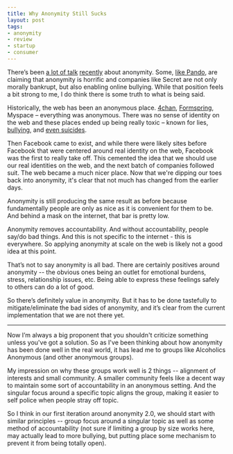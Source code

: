 ```yaml
---
title: Why Anonymity Still Sucks
layout: post
tags:
- anonymity
- review
- startup
- consumer
---
```


There’s been [a lot of talk](http://techcrunch.com/2014/03/23/secret-cyberbullying/) [recently](http://www.bustle.com/articles/34337-bullying-is-a-problem-for-all-of-us-and-the-app-secret-needs-to-do-something) about anonymity. Some, [like Pando](http://pando.com/2014/08/03/now-weve-seen-secrets-ugly-soul-will-investors-act/), are claiming that anonymity is horrific and companies like Secret are not only morally bankrupt, but also enabling online bullying. While that position feels a bit strong to me, I do think there is some truth to what is being said.

Historically, the web has been an anonymous place. [4chan](http://en.wikipedia.org/wiki/4chan#Media_attention), [Formspring](http://en.wikipedia.org/wiki/Formspring#Controversies), Myspace – everything was anonymous. There was no sense of identity on the web and these places ended up being really toxic – known for lies, [bullying](http://www.slate.com/articles/life/bulle/2010/03/how_should_facebook_and_myspace_handle_cyberbullying.html), and [even suicides](http://www.theverge.com/2013/9/17/4740902/no-good-answers-why-didnt-ask-fm-learn-from-the-formspring-suicides).

Then Facebook came to exist, and while there were likely sites before Facebook that were centered around real identity on the web, Facebook was the first to really take off. This cemented the idea that we should use our real identities on the web, and the next batch of companies followed suit. The web became a much nicer place. Now that we're dipping our toes back into anonymity, it's clear that not much has changed from the earlier days.

Anonymity is still producing the same result as before because fundamentally people are only as nice as it is convenient for them to be. And behind a mask on the internet, that bar is pretty low. 

Anonymity removes accountability. And without accountability, people say/do bad things. And this is not specific to the internet - this is everywhere. So applying anonymity at scale on the web is likely not a good idea at this point.

That’s not to say anonymity is all bad. There are certainly positives around anonymity -- the obvious ones being an outlet for emotional burdens, stress, relationship issues, etc. Being able to express these feelings safely to others can do a lot of good.

So there’s definitely value in anonymity. But it has to be done tastefully to mitigate/eliminate the bad sides of anonymity, and it’s clear from the current implementation that we are not there yet. 

<hr>

Now I’m always a big proponent that you shouldn't criticize something unless you've got a solution. So as I've been thinking about how anonymity has been done well in the real world, it has lead me to groups like Alcoholics Anonymous (and other anonymous groups). 

My impression on why these groups work well is 2 things -- alignment of interests and small community. A smaller community feels like a decent way to maintain some sort of accountability in an anonymous setting. And the singular focus around a specific topic aligns the group, making it easier to self police when people stray off topic.

So I think in our first iteration around anonymity 2.0, we should start with similar principles -- group focus around a singular topic as well as some method of accountability (not sure if limiting a group by size works here, may actually lead to more bullying, but putting place some mechanism to prevent it from being totally open).
